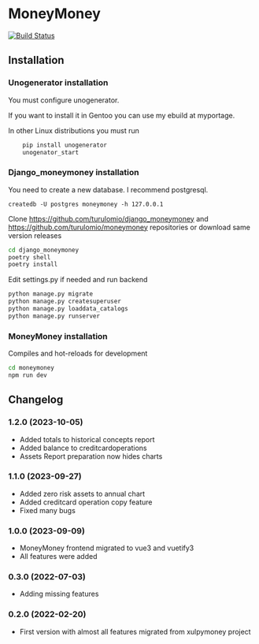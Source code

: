 # MoneyMoney 

[![Build Status](https://img.shields.io/endpoint.svg?url=https%3A%2F%2Factions-badge.atrox.dev%2Fturulomio%2Fmoneymoney%2Fbadge%3Fref%3Dmain&style=flat)](https://actions-badge.atrox.dev/turulomio/moneymoney/goto?ref=main)

## Installation

### Unogenerator installation
You must configure unogenerator.

If you want to install it in Gentoo you can use my ebuild at myportage.

In other Linux distributions you must run

```bash
    pip install unogenerator
    unogenator_start
```

### Django_moneymoney installation

 You need to create a new database. I recommend postgresql.

`createdb -U postgres moneymoney -h 127.0.0.1`

Clone https://github.com/turulomio/django_moneymoney and https://github.com/turulomio/moneymoney repositories or download same version releases

```bash
cd django_moneymoney
poetry shell
poetry install
```

Edit settings.py if needed and run backend

```bash
python manage.py migrate
python manage.py createsuperuser
python manage.py loaddata_catalogs
python manage.py runserver
```


### MoneyMoney installation

Compiles and hot-reloads for development
```bash
cd moneymoney
npm run dev
```


## Changelog

### 1.2.0 (2023-10-05)
- Added totals to historical concepts report
- Added balance to creditcardoperations
- Assets Report preparation now hides charts

### 1.1.0 (2023-09-27)
- Added zero risk assets to annual chart
- Added creditcard operation copy feature
- Fixed many bugs

### 1.0.0 (2023-09-09)
- MoneyMoney frontend migrated to vue3 and vuetify3
- All features were added

### 0.3.0 (2022-07-03)
- Adding missing features

### 0.2.0 (2022-02-20)
- First version with almost all features migrated from xulpymoney project

